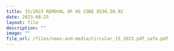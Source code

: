 ```yaml
---
title: 15/2023 REMOVAL OF HS CODE 8536.50.92
date: 2023-08-25
layout: file
description: ""
image: ""
file_url: /files/news-and-media/Circular_15_2023.pdf_safe.pdf
---
```

